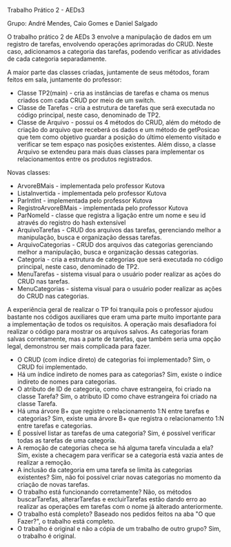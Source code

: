 Trabalho Prático 2 - AEDs3

Grupo: André Mendes, Caio Gomes e Daniel Salgado

O trabalho prático 2 de AEDs 3 envolve a manipulação de dados em um registro de tarefas, envolvendo operações aprimoradas do CRUD. Neste caso, adicionamos a categoria das tarefas, podendo verificar as atividades de cada categoria separadamente.

A maior parte das classes criadas, juntamente de seus métodos, foram feitos em sala, juntamente do professor:

- Classe TP2(main) - cria as instâncias de tarefas e chama os menus criados com cada CRUD por meio de um switch.
- Classe de Tarefas - cria a estrutura de tarefas que será executada no código principal, neste caso, denominado de TP2.
- Classe de Arquivo - possui os 4 métodos do CRUD, além do método de criação do arquivo que receberá os dados e um método de getPosicao que tem como objetivo guardar a posição do último elemento visitado e verificar se tem espaço nas posições existentes. Além disso, a classe Arquivo se extendeu para mais duas classes para implementar os relacionamentos entre os produtos registrados.

Novas classes:

- ArvoreBMais - implementada pelo professor Kutova
- ListaInvertida - implementada pelo professor Kutova
- ParIntInt - implementada pelo professor Kutova
- RegistroArvoreBMais - implementada pelo professor Kutova
- ParNomeId - classe que registra a ligação entre um nome e seu id através do registro do hash extensível
- ArquivoTarefas - CRUD dos arquivos das tarefas, gerenciando melhor a manipulação, busca e organização dessas tarefas. 
- ArquivoCategorias - CRUD dos arquivos das categorias gerenciando melhor a manipulação, busca e organização dessas categorias.
- Categoria - cria a estrutura de categorias que será executada no código principal, neste caso, denominado de TP2.
- MenuTarefas - sistema visual para o usuário poder realizar as ações do CRUD nas tarefas.
- MenuCategorias - sistema visual para o usuário poder realizar as ações do CRUD nas categorias.

A experiência geral de realizar o TP foi tranquila pois o professor ajudou bastante nos códigos auxiliares que eram uma parte muito importante para a implementação de todos os requisitos. A operação mais desafiadora foi realizar o código para mostrar os arquivos salvos. As categorias foram salvas corretamente, mas a parte de tarefas, que também seria uma opção legal, demonstrou ser mais complicada para fazer.
- O CRUD (com índice direto) de categorias foi implementado? Sim, o CRUD foi implementado.
- Há um índice indireto de nomes para as categorias? Sim, existe o índice indireto de nomes para categorias.
- O atributo de ID de categoria, como chave estrangeira, foi criado na classe Tarefa? Sim, o atributo ID como chave estrangeira foi criado na classe Tarefa.
- Há uma árvore B+ que registre o relacionamento 1:N entre tarefas e categorias? Sim, existe uma árvore B+ que registra o relacionamento 1:N entre tarefas e categorias.
- É possível listar as tarefas de uma categoria? Sim, é possível verificar todas as tarefas de uma categoria.
- A remoção de categorias checa se há alguma tarefa vinculada a ela? Sim, existe a checagem para verificar se a categoria está vazia antes de realizar a remoção.
- A inclusão da categoria em uma tarefa se limita às categorias existentes? Sim, não foi possível criar novas categorias no momento da criação de novas tarefas.
- O trabalho está funcionando corretamente? Não, os métodos buscarTarefas, alterarTarefas e excluirTarefas estão dando erro ao realizar as operações em tarefas com o nome já alterado anteriormente.
- O trabalho está completo? Baseado nos pedidos feitos na aba "O que Fazer?", o trabalho está completo.
- O trabalho é original e não a cópia de um trabalho de outro grupo? Sim, o trabalho é original.
